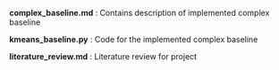 **complex_baseline.md**
: Contains description of implemented complex baseline

**kmeans_baseline.py**
: Code for the implemented complex baseline

**literature_review.md**
: Literature review for project
